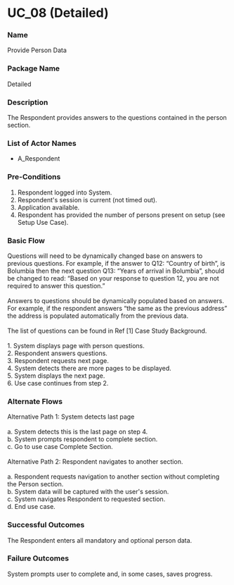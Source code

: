 

# UC_08 (Detailed)

### Name

Provide Person Data

### Package Name

Detailed

### Description

The Respondent provides answers to the questions contained in the person section.

### List of Actor Names


    
- A_Respondent
    



### Pre-Conditions

1. Respondent logged into System.
2. Respondent's session is current (not timed out).
3. Application available.
4. Respondent has provided the number of persons present on setup (see Setup Use Case).

### Basic Flow

<div>Questions will need to be dynamically changed base on answers to previous questions. For example, if the answer to Q12: “Country of birth”, is Bolumbia then the next question Q13: “Years of arrival in Bolumbia”, should be changed to read: “Based on your response to question 12, you are not required to answer this question.”</div><div><br></div><div>Answers to questions should be dynamically populated based on answers. For example, if the respondent answers “the same as the previous address” the address is populated automatically from the previous data.</div><div><br></div><div>The list of questions can be found in Ref [1] Case Study Background.<br></div><div><br></div><div>1. System displays page with person questions.</div>2. Respondent answers questions.<br>3. Respondent requests next page.<br>4. System detects there are more pages to be displayed.<br>5. System displays the next page.<br>6. Use case continues from step 2.

### Alternate Flows

<div>Alternative Path 1: System detects last page</div><div><br></div><div>a. System detects this is the last page on step 4.<br>b. System prompts respondent to complete section.<br>c. Go to use case Complete Section.</div><div><br></div><div>Alternative Path 2: Respondent navigates to another section.</div><div><br></div><div>a. Respondent requests navigation to another section without completing the Person section.<br>b. System data will be captured with the user's session.<br>c. System navigates Respondent to requested section.<br>d. End use case.<br></div>

### Successful Outcomes

The Respondent enters all mandatory and optional person data.

### Failure Outcomes

System prompts user to complete and, in some cases, saves progress.



